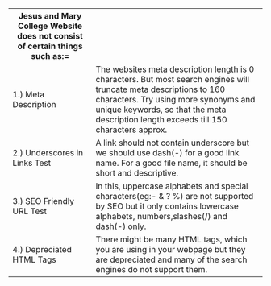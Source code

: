 <html>
<body>
<table>
<th>Jesus and Mary College Website does not consist of certain things such as:= <th>
<tr><td>1.) Meta Description</td> <td>The websites meta description length is 0 characters. But most search engines will truncate meta descriptions to 160 characters.
Try using more synonyms and unique keywords, so that the meta description length exceeds till 150 characters approx.</td></tr>
<tr><td>2.) Underscores in Links Test</td> <td>A link should not contain underscore but we should use dash(-) for a good link name. For a good file name, it should be short and descriptive.</td> </tr>
<tr><td>3.) SEO Friendly URL Test</td><td>  In this, uppercase alphabets and special characters(eg:- & ? %) are not supported by SEO but it only contains lowercase alphabets, numbers,slashes(/) and dash(-) only.</td></tr>
<tr><td>4.) Depreciated HTML Tags</td><td> There might be many HTML tags, which you are using in your webpage but they are depreciated and 
many of the search engines do not support them.</td></tr>
</table> 
</body>
</html>
